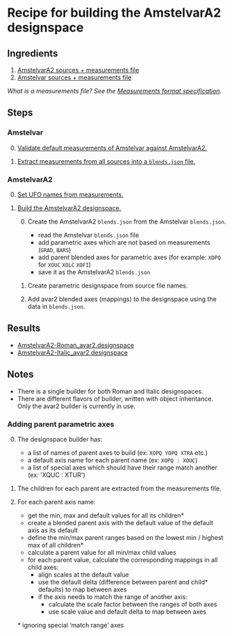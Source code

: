 Recipe for building the AmstelvarA2 designspace
===============================================


Ingredients
-----------

1. [AmstelvarA2 sources + measurements file](http://github.com/googlefonts/amstelvar-avar2)
2. [Amstelvar sources + measurements file](http://github.com/gferreira/amstelvar)

*What is a measurements file? See the [Measurements format specification](http://gferreira.github.io/xTools4/reference/measurements-format/).*


Steps
-----

### Amstelvar

0. [Validate default measurements of Amstelvar against AmstelvarA2.](http://github.com/gferreira/amstelvar/blob/main/validate-measurements.py)

1. [Extract measurements from all sources into a `blends.json` file.](http://github.com/gferreira/amstelvar/blob/main/extract-measurements.py)

### AmstelvarA2

0. [Set UFO names from measurements.](http://github.com/googlefonts/amstelvar-avar2/blob/main/Tools/production/set-names-from-measurements.py)

1. [Build the AmstelvarA2 designspace.](http://github.com/googlefonts/amstelvar-avar2/blob/main/Tools/build.py)

   0. Create the AmstelvarA2 `blends.json` from the Amstelvar `blends.json`.

      - read the Amstelvar `blends.json` file
      - add parametric axes which are not based on measurements (`GRAD`, `BARS`)
      - add parent blended axes for parametric axes (for example: `XOPQ` for `XOUC` `XOLC` `XOFI`)
      - save it as the AmstelvarA2 `blends.json`

   1. Create parametric designspace from source file names.

   2. Add avar2 blended axes (mappings) to the designspace using the data in `blends.json`.


Results
-------

- [AmstelvarA2-Roman_avar2.designspace](http://github.com/googlefonts/amstelvar-avar2/blob/main/Sources/Roman/AmstelvarA2-Roman_avar2.designspace)
- [AmstelvarA2-Italic_avar2.designspace](http://github.com/googlefonts/amstelvar-avar2/blob/main/Sources/Italic/AmstelvarA2-Italic_avar2.designspace)


Notes
-----

- There is a single builder for both Roman and Italic designspaces.
- There are different flavors of builder, written with object inheritance. Only the avar2 builder is currently in use. 

### Adding parent parametric axes

0. The designspace builder has:

   - a list of names of parent axes to build (ex: `XOPQ YOPQ XTRA` etc.)
   - a default axis name for each parent name (ex: `XOPQ : XOUC`)
   - a list of special axes which should have their range match another (ex: 'XQUC : XTUR')

1. The children for each parent are extracted from the measurements file.

2. For each parent axis name:

   - get the min, max and default values for all its children*
   - create a blended parent axis with the default value of the default axis as its default
   - define the min/max parent ranges based on the lowest min / highest max of all children*
   - calculate a parent value for all min/max child values
   - for each parent value, calculate the corresponding mappings in all child axes:
     - align scales at the default value
     - use the default delta (difference between parent and child* defaults) to map between axes
     - if the axis needs to match the range of another axis:
       - calculate the scale factor between the ranges of both axes
       - use scale value and default delta to map between axes

   \* ignoring special ‘match range’ axes
